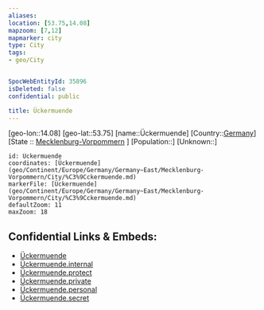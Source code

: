 ```yaml
---
aliases: 
location: [53.75,14.08]
mapzoom: [7,12] 
mapmarker: city 
type: City
tags:
- geo/City


SpocWebEntityId: 35896
isDeleted: false
confidential: public

title: Ückermuende
---
```

[geo-lon::14.08]
[geo-lat::53.75]
[name::Ückermuende]
[Country::[Germany](geo/Continent/Europe/Germany.md)]
[State :: [Mecklenburg-Vorpommern](geo/Continent/Europe/Germany/Germany~East/Mecklenburg-Vorpommern.md) ]
[Population::]
[Unknown::]


```leaflet
id: Ückermuende
coordinates: [Ückermuende](geo/Continent/Europe/Germany/Germany~East/Mecklenburg-Vorpommern/City/%C3%9Cckermuende.md)
markerFile: [Ückermuende](geo/Continent/Europe/Germany/Germany~East/Mecklenburg-Vorpommern/City/%C3%9Cckermuende.md)
defaultZoom: 11 
maxZoom: 18
```


## Confidential Links & Embeds: 
- [Ückermuende](../../../../../../../../_public/geo/Continent/Europe/Germany/Germany~East/Mecklenburg-Vorpommern/City/%C3%9Cckermuende.md) 
- [Ückermuende.internal](../../../../../../../../_internal/geo/Continent/Europe/Germany/Germany~East/Mecklenburg-Vorpommern/City/%C3%9Cckermuende.internal.md) 
- [Ückermuende.protect](../../../../../../../../_protect/geo/Continent/Europe/Germany/Germany~East/Mecklenburg-Vorpommern/City/%C3%9Cckermuende.protect.md) 
- [Ückermuende.private](../../../../../../../../_private/geo/Continent/Europe/Germany/Germany~East/Mecklenburg-Vorpommern/City/%C3%9Cckermuende.private.md) 
- [Ückermuende.personal](../../../../../../../../_personal/geo/Continent/Europe/Germany/Germany~East/Mecklenburg-Vorpommern/City/%C3%9Cckermuende.personal.md) 
- [Ückermuende.secret](../../../../../../../../_secret/geo/Continent/Europe/Germany/Germany~East/Mecklenburg-Vorpommern/City/%C3%9Cckermuende.secret.md) 
